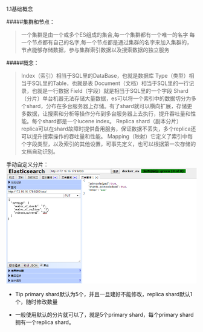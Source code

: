 1.1基础概念

#####集群和节点：
>一个集群是由一个或多个ES组成的集合,每一个集群都有一个唯一的名字
每一个节点都有自己的名字,每一个节点都是通过集群的名字来加入集群的，节点能够存储数据，参与集群索引数据以及搜索数据的独立服务

#####概念：
>Index（索引）相当于SQL里的DataBase，也就是数据库 
>Type（类型）相当于SQL里的Table，也就是表 
>Document（文档）相当于SQL里的一行记录，也就是一行数据
>Field（字段）就是相当于SQL里的一个字段
>Shard（分片）单台机器无法存储大量数据，es可以将一个索引中的数据切分为多个shard，分布在多台服务器上存储。有了shard就可以横向扩展，存储更多数据，让搜索和分析等操作分布到多台服务器上去执行，提升吞吐量和性能。每个shard都是一个lucene index。
>Replica shard（副本分片）replica可以在shard故障时提供备用服务，保证数据不丢失，多个replica还可以提升搜索操作的吞吐量和性能。
>Mapping（映射）它定义了索引中每个字段类型，以及索引的其他设置，可事先定义，也可以根据第一次存储的文档自动识别。



手动自定义分片：
![](/assets/FY$~@0[]4U4HPS%QIDK%XUY.png)


- Tip  primary shard默认为5个，并且一旦建好不能修改，replica shard默认1个，随时修改数量


- 一般使用默认的分片就可以了，就是5个primary shard，每个primary shard拥有一个replica shard。




